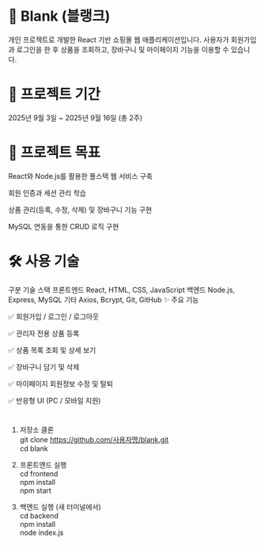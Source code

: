 # 🛒 Blank (블랭크)

개인 프로젝트로 개발한 React 기반 쇼핑몰 웹 애플리케이션입니다.
사용자가 회원가입과 로그인을 한 후 상품을 조회하고, 장바구니 및 마이페이지 기능을 이용할 수 있습니다.

# 📅 프로젝트 기간

2025년 9월 3일 ~ 2025년 9월 16일 (총 2주)

# 🎯 프로젝트 목표

React와 Node.js를 활용한 풀스택 웹 서비스 구축

회원 인증과 세션 관리 학습

상품 관리(등록, 수정, 삭제) 및 장바구니 기능 구현

MySQL 연동을 통한 CRUD 로직 구현

# 🛠 사용 기술
구분	기술 스택
프론트엔드	React, HTML, CSS, JavaScript
백엔드	Node.js, Express, MySQL
기타	Axios, Bcrypt, Git, GitHub
✨ 주요 기능

✅ 회원가입 / 로그인 / 로그아웃

✅ 관리자 전용 상품 등록

✅ 상품 목록 조회 및 상세 보기

✅ 장바구니 담기 및 삭제

✅ 마이페이지 회원정보 수정 및 탈퇴

✅ 반응형 UI (PC / 모바일 지원)
# 
1. 저장소 클론 <br>
git clone https://github.com/사용자명/blank.git <br>
cd blank

2. 프론트엔드 실행 <br>
cd frontend <br>
npm install <br>
npm start <br>

3. 백엔드 실행 (새 터미널에서) <br>
cd backend <br>
npm install <br>
node index.js <br>

